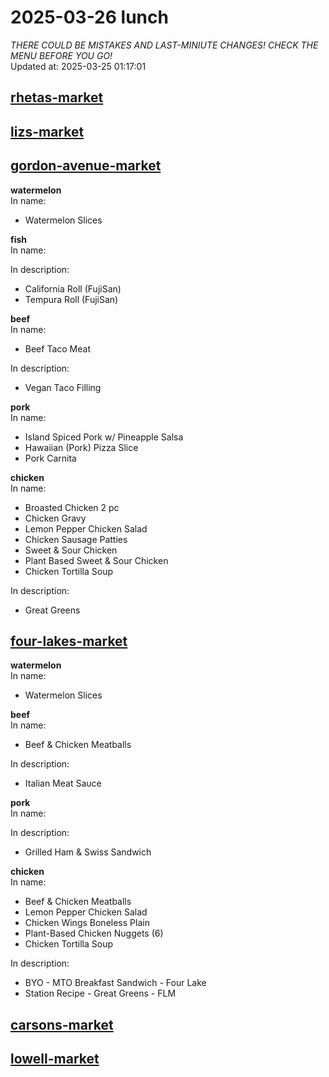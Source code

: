 # 2025-03-26 lunch  
*THERE COULD BE MISTAKES AND LAST-MINIUTE CHANGES! CHECK THE MENU BEFORE YOU GO!*  
Updated at: 2025-03-25 01:17:01  
## [rhetas-market](https://wisc-housingdining.nutrislice.com/menu/rhetas-market/lunch/2025-03-26)  
## [lizs-market](https://wisc-housingdining.nutrislice.com/menu/lizs-market/lunch/2025-03-26)  
## [gordon-avenue-market](https://wisc-housingdining.nutrislice.com/menu/gordon-avenue-market/lunch/2025-03-26)  
**watermelon**  
In name:   
 - Watermelon Slices  
  
**fish**  
In name:   
  
In description:   
 - California Roll  (FujiSan)  
 - Tempura Roll (FujiSan)  
  
**beef**  
In name:   
 - Beef Taco Meat  
  
In description:   
 - Vegan Taco Filling  
  
**pork**  
In name:   
 - Island Spiced Pork w/ Pineapple Salsa  
 - Hawaiian (Pork) Pizza Slice  
 - Pork Carnita  
  
**chicken**  
In name:   
 - Broasted Chicken 2 pc  
 - Chicken Gravy  
 - Lemon Pepper Chicken Salad  
 - Chicken Sausage Patties  
 - Sweet & Sour Chicken  
 - Plant Based Sweet & Sour Chicken  
 - Chicken Tortilla Soup  
  
In description:   
 - Great Greens  
  
## [four-lakes-market](https://wisc-housingdining.nutrislice.com/menu/four-lakes-market/lunch/2025-03-26)  
**watermelon**  
In name:   
 - Watermelon Slices  
  
**beef**  
In name:   
 - Beef & Chicken Meatballs  
  
In description:   
 - Italian Meat Sauce  
  
**pork**  
In name:   
  
In description:   
 - Grilled Ham & Swiss Sandwich  
  
**chicken**  
In name:   
 - Beef & Chicken Meatballs  
 - Lemon Pepper Chicken Salad  
 - Chicken Wings Boneless Plain  
 - Plant-Based Chicken Nuggets (6)  
 - Chicken Tortilla Soup  
  
In description:   
 - BYO - MTO Breakfast Sandwich - Four Lake  
 - Station Recipe - Great Greens - FLM  
  
## [carsons-market](https://wisc-housingdining.nutrislice.com/menu/carsons-market/lunch/2025-03-26)  
## [lowell-market](https://wisc-housingdining.nutrislice.com/menu/lowell-market/lunch/2025-03-26)  
  
